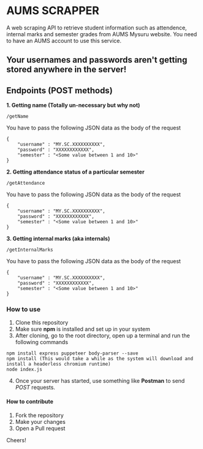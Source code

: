 # AUMS SCRAPPER

A web scraping API to retrieve student information such as attendence, internal marks and semester grades from AUMS Mysuru website.
You need to have an AUMS account to use this service.

## Your usernames and passwords aren't getting stored anywhere in the server!

## Endpoints (POST methods)

**1. Getting name (Totally un-necessary but why not)**

    /getName

You have to pass the following JSON data as the body of the request

    {
        "username" : "MY.SC.XXXXXXXXXX",
        "password" : "XXXXXXXXXXXX",
        "semester" : "<Some value between 1 and 10>"
    }

**2. Getting attendance status of a particular semester**

    /getAttendance

You have to pass the following JSON data as the body of the request

    {
        "username" : "MY.SC.XXXXXXXXXX",
        "password" : "XXXXXXXXXXXX",
        "semester" : "<Some value between 1 and 10>"
    }

**3. Getting internal marks (aka internals)**

    /getInternalMarks

You have to pass the following JSON data as the body of the request

    {
        "username" : "MY.SC.XXXXXXXXXX",
        "password" : "XXXXXXXXXXXX",
        "semester" : "<Some value between 1 and 10>"
    }

### How to use

1. Clone this repository
2. Make sure **npm** is installed and set up in your system
3. After cloning, go to the root directory, open up a terminal and run the following commands
```
npm install express puppeteer body-parser --save
npm install (This would take a while as the system will download and install a headerless chromium runtime)
node index.js
```
4. Once your server has started, use something like **Postman** to send *POST* requests.

#### How to contribute

1. Fork the repository
2. Make your changes
3. Open a Pull request

Cheers!